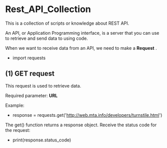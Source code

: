 # Rest_API_Collection

This is a collection of scripts or knowledge about REST API.

An API, or Application Programming interface, is a server that you can use to retrieve and send data to using code.

When we want to receive data from an API, we need to make a **Request** .

- import requests

## (1) GET request

This request is used to retrieve data. 

Required parameter: **URL**

Example:
- response = requests.get('http://web.mta.info/developers/turnstile.html')

The get() function returns a response object. 
Receive the status code for the request:
- print(response.status_code) 


